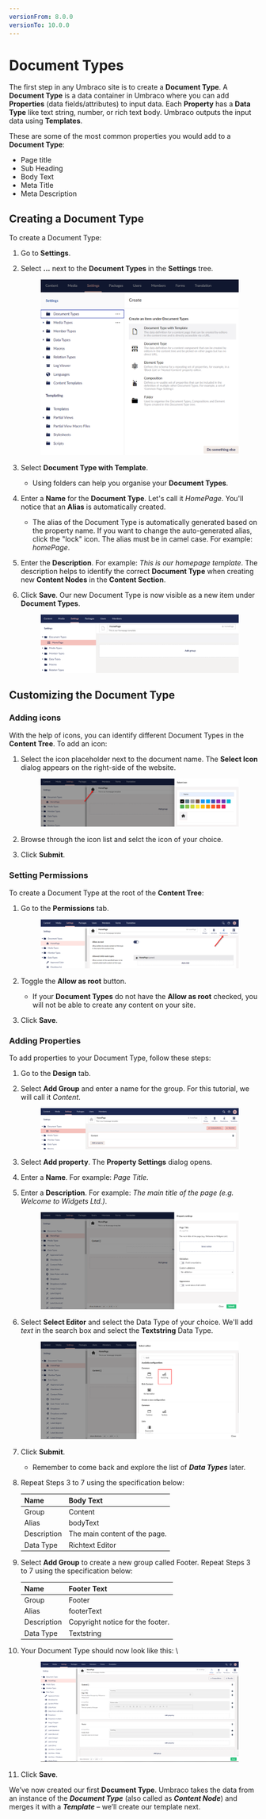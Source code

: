 ```yaml
---
versionFrom: 8.0.0
versionTo: 10.0.0
---
```


# Document Types

The first step in any Umbraco site is to create a **Document Type**. A **Document Type** is a data container in Umbraco where you can add **Properties** (data fields/attributes) to input data. Each **Property** has a **Data Type** like text string, number, or rich text body. Umbraco outputs the input data using **Templates**.

These are some of the most common properties you would add to a **Document Type**:

* Page title
* Sub Heading
* Body Text
* Meta Title
* Meta Description

## Creating a Document Type

To create a Document Type:

1. Go to **Settings**.
2.  Select **...** next to the **Document Types** in the **Settings** tree.&#x20;

    <figure><img src="images/figure-7-creating-a-document-type-v8.png" alt=""><figcaption></figcaption></figure>
3. Select **Document Type with Template**.
   * Using folders can help you organise your **Document Types**.
4. Enter a **Name** for the **Document Type**. Let's call it _HomePage_. You'll notice that an **Alias** is automatically created.
   * The alias of the Document Type is automatically generated based on the property name. If you want to change the auto-generated alias, click the "lock" icon. The alias must be in camel case. For example: _homePage_.
5. Enter the **Description**. For example: _This is our homepage template_. The description helps to identify the correct **Document Type** when creating new **Content Nodes** in the **Content Section**.
6.  Click **Save**. Our new Document Type is now visible as a new item under **Document Types**.&#x20;

    <figure><img src="images/figure-8-name-your-document-type-v8.png" alt=""><figcaption></figcaption></figure>

## Customizing the Document Type

### Adding icons

With the help of icons, you can identify different Document Types in the **Content Tree**. To add an icon:

1.  Select the icon placeholder next to the document name. The **Select Icon** dialog appears on the right-side of the website.\
    &#x20;

    <figure><img src="images/figure-9-adding-an-icon-to-document-type-v8.png" alt=""><figcaption></figcaption></figure>
2. Browse through the icon list and selct the icon of your choice.
3. Click **Submit**.

### Setting Permissions

To create a Document Type at the root of the **Content Tree**:

1.  Go to the **Permissions** tab.\
    &#x20;

    <figure><img src="images/figure-9a-allow-document-type-as-root-v8.png" alt=""><figcaption></figcaption></figure>
2. Toggle the **Allow as root** button.
   * If your **Document Types** do not have the **Allow as root** checked, you will not be able to create any content on your site.
3. Click **Save**.

### Adding Properties

To add properties to your Document Type, follow these steps:

1. Go to the **Design** tab.
2.  Select **Add Group** and enter a name for the group. For this tutorial, we will call it _Content_.&#x20;

    <figure><img src="images/figure-10-document-types-adding-groups-v8.png" alt=""><figcaption></figcaption></figure>
3. Select **Add property**. The **Property Settings** dialog opens.
4. Enter a **Name**. For example: _Page Title_.
5.  Enter a **Description**. For example: _The main title of the page (e.g. Welcome to Widgets Ltd.)_.&#x20;

    <figure><img src="images/figure-11-creating-our-pagetitle-property-v8.png" alt=""><figcaption></figcaption></figure>
6.  Select **Select Editor** and select the Data Type of your choice. We'll add _text_ in the search box and select the **Textstring** Data Type.\
    &#x20;

    <figure><img src="images/figure-11a-selecting-textstring-data-type-v8.png" alt=""><figcaption></figcaption></figure>
7. Click **Submit**.
   * Remember to come back and explore the list of _**Data Types**_ later.
8.  Repeat Steps 3 to 7 using the specification below:

    | Name        | Body Text                     |
    | ----------- | ----------------------------- |
    | Group       | Content                       |
    | Alias       | bodyText                      |
    | Description | The main content of the page. |
    | Data Type   | Richtext Editor               |
9.  Select **Add Group** to create a new group called Footer. Repeat Steps 3 to 7 using the specification below:

    | Name        | Footer Text                      |
    | ----------- | -------------------------------- |
    | Group       | Footer                           |
    | Alias       | footerText                       |
    | Description | Copyright notice for the footer. |
    | Data Type   | Textstring                       |
10. Your Document Type should now look like this: \


    <figure><img src="images/figure-12-homepage-document-type-with-properties-v8.png" alt=""><figcaption></figcaption></figure>
11. Click **Save**.

We’ve now created our first **Document Type**. Umbraco takes the data from an instance of the _**Document Type**_ (also called as _**Content Node**_) and merges it with a _**Template**_ – we’ll create our template next.
